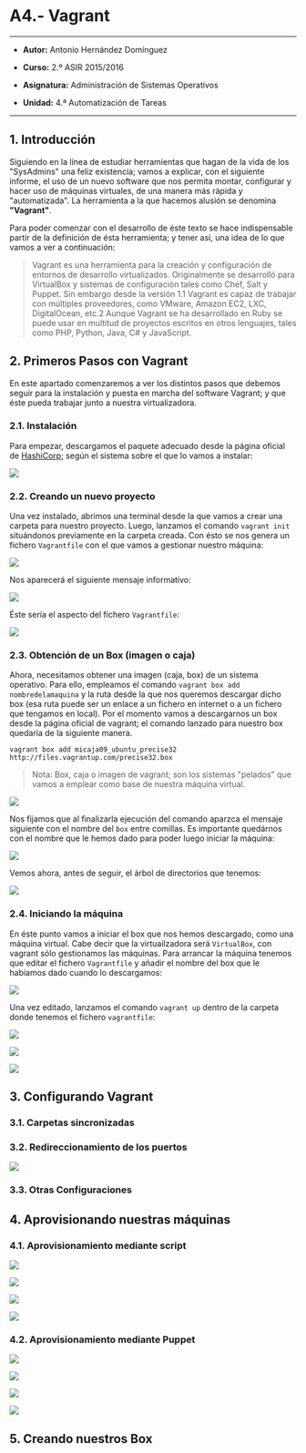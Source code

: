 # A4.- Vagrant

***

* **Autor:**  Antonio Hernández Domínguez
* **Curso:** 2.º ASIR 2015/2016
* **Asignatura:** Administración de Sistemas Operativos
* **Unidad:** 4.ª Automatización de Tareas

***

## 1. Introducción

Siguiendo en la línea de estudiar herramientas que hagan de la vida de los "SysAdmins" una feliz existencia; vamos a explicar, con el siguiente informe, el uso de un nuevo software que nos permita montar, configurar y hacer uso de máquinas virtuales, de una manera más rápida y "automatizada". La herramienta a la que hacemos alusión se denomina **"Vagrant"**.
	
Para poder comenzar con el desarrollo de éste texto se hace indispensable partir de la definición de ésta herramienta; y tener así, una idea de lo que vamos a ver a continuación:
	
>Vagrant es una herramienta para la creación y configuración de entornos de desarrollo virtualizados. Originalmente se desarrolló para VirtualBox y sistemas de configuración tales como Chef, Salt y Puppet. Sin embargo desde la versión 1.1 Vagrant es capaz de trabajar con múltiples proveedores, como VMware, Amazon EC2, LXC, DigitalOcean, etc.2 Aunque Vagrant se ha desarrollado en Ruby se puede usar en multitud de proyectos escritos en otros lenguajes, tales como PHP, Python, Java, C# y JavaScript.
>

## 2. Primeros Pasos con Vagrant

En este apartado comenzaremos a ver los distintos pasos que debemos seguir para la instalación y puesta en marcha del software Vagrant; y que éste pueda trabajar junto a nuestra virtualizadora. 
### 2.1. Instalación

Para empezar, descargamos el paquete adecuado desde la página oficial de [HashiCorp](https://www.vagrantup.com/downloads.html); según el sistema sobre el que lo vamos a instalar:
![](screenshots/00.png)

### 2.2. Creando un nuevo proyecto

Una vez instalado, abrimos una terminal desde la que vamos a crear una carpeta para nuestro proyecto. Luego, lanzamos el comando `vagrant init` situándonos previamente en la carpeta creada. Con ésto se nos genera un fichero `Vagrantfile` con el que vamos a gestionar nuestro máquina:

![](screenshots/gettingstarted.gif)
Nos aparecerá el siguiente mensaje informativo:

![](screenshots/01.png)

Éste sería el aspecto del fichero `Vagrantfile`:
![](screenshots/02.png)
### 2.3. Obtención de un Box (imagen o caja)

Ahora, necesitamos obtener una imagen (caja, box) de un sistema operativo. Para ello, empleamos el comando `vagrant box add nombredelamaquina` y la ruta desde la que nos queremos descargar dicho box (esa ruta puede ser un enlace a un fichero en internet o a un fichero que tengamos en local).
Por el momento vamos a descargarnos un box desde la página oficial de vagrant; el comando lanzado para nuestro box quedaría de la siguiente manera.

`vagrant box add micaja09_ubuntu_precise32 http://files.vagrantup.com/precise32.box`

>Nota: Box, caja o imagen de vagrant; son los sistemas "pelados" que vamos a emplear como base de nuestra máquina virtual.
>

![](screenshots/boxdonwload.gif)
Nos fijamos que al finalizarla ejecución del comando aparzca el mensaje siguiente con el nombre del `box` entre comillas. Es importante quedárnos con el nombre que le hemos dado para poder luego iniciar la máquina:
![](screenshots/03.png)
Vemos ahora, antes de seguir, el árbol de directorios que tenemos:
![](screenshots/04.png)
### 2.4. Iniciando la máquina

En éste punto vamos a iniciar el box que nos hemos descargado, como una máquina virtual. Cabe decir que la virtuailzadora será `VirtualBox`, con vagrant sólo gestionamos las máquinas.
Para arrancar la máquina tenemos que editar el fichero `Vagrantfile` y añadir el nombre del box que le habíamos dado cuando lo descargamos:

![](screenshots/05.png)

Una vez editado, lanzamos el comando `vagrant up` dentro de la carpeta donde tenemos el fichero `vagrantfile`:

![](screenshots/06.png)

![](screenshots/07.png)
![](screenshots/07b.png)

## 3. Configurando Vagrant
### 3.1. Carpetas sincronizadas
### 3.2. Redireccionamiento de los puertos
![](screenshots/08.png)
### 3.3. Otras Configuraciones

## 4. Aprovisionando nuestras máquinas
### 4.1. Aprovisionamiento mediante script

![](screenshots/09.png)

![](screenshots/09b.png)

![](screenshots/10.png)

![](screenshots/11.png)

### 4.2. Aprovisionamiento mediante Puppet

![](screenshots/12.png)

![](screenshots/13.png)

![](screenshots/14.png)

![](screenshots/15.png)

## 5. Creando nuestros Box

